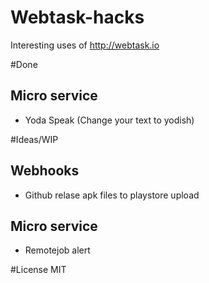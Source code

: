 # Webtask-hacks
Interesting uses of http://webtask.io


#Done
## Micro service 
 * Yoda Speak (Change your text to yodish)

#Ideas/WIP
 ## Webhooks
  * Github relase apk files to playstore upload
 ## Micro service
  * Remotejob alert

#License
MIT
